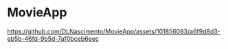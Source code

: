 # MovieApp







https://github.com/DLNascimento/MovieApp/assets/101856083/a6f9d8d3-eb5b-46fd-9b5d-7af0bceb6eec

